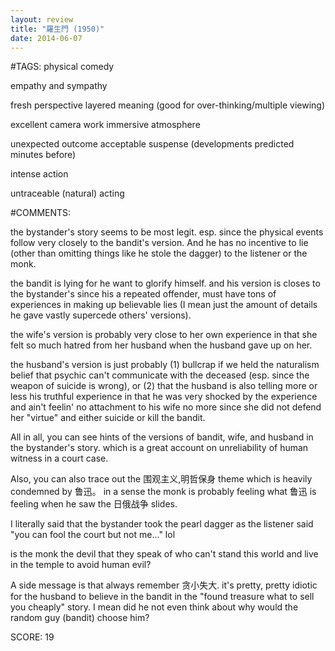 ```yaml
---
layout: review
title: "羅生門 (1950)"
date: 2014-06-07
---
```


#TAGS:
physical comedy

empathy and sympathy

fresh perspective
layered meaning (good for over-thinking/multiple viewing)

excellent camera work
immersive atmosphere

unexpected outcome
acceptable suspense (developments predicted minutes before)

intense action

untraceable (natural) acting

#COMMENTS:

the bystander's story seems to be most legit. esp. since the physical events follow very closely to the bandit's version. And he has no incentive to lie (other than omitting things like he stole the dagger) to the listener or the monk.

the bandit is lying for he want to glorify himself. and his version is closes to the bystander's since his a repeated offender, must have tons of experiences in making up believable lies (I mean just the amount of details he gave vastly supercede others' versions).

the wife's version is probably very close to her own experience in that she felt so much hatred from her husband when the husband gave up on her.

the husband's version is just probably (1) bullcrap if we held the naturalism belief that psychic can't communicate with the deceased (esp. since the weapon of suicide is wrong), or (2) that the husband is also telling more or less his truthful experience in that he was very shocked by the experience and ain't feelin' no attachment to his wife no more since she did not defend her "virtue" and either suicide or kill the bandit.

All in all, you can see hints of the versions of bandit, wife, and husband in the bystander's story. which is a great account on unreliability of human witness in a court case.

Also, you can also trace out the 围观主义,明哲保身 theme which is heavily condemned by 鲁迅。 in a sense the monk is probably feeling what 鲁迅 is feeling when he saw the 日俄战争 slides.

I literally said that the bystander took the pearl dagger as the listener said "you can fool the court but not me..." lol

is the monk the devil that they speak of who can't stand this world and live in the temple to avoid human evil?

A side message is that always remember 贪小失大. it's pretty, pretty idiotic for the husband to believe in the bandit in the "found treasure what to sell you cheaply" story. I mean did he not even think about why would the random guy (bandit) choose him?





SCORE:
19
